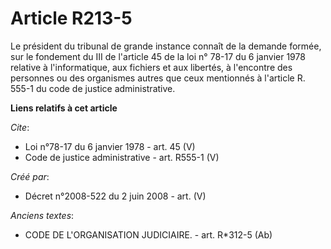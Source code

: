 # Article R213-5

Le président du tribunal de grande instance connaît de la demande formée, sur le fondement du III de l'article 45 de la loi
n° 78-17 du 6 janvier 1978 relative à l'informatique, aux fichiers et aux libertés, à l'encontre des personnes ou des
organismes autres que ceux mentionnés à l'article R. 555-1 du code de justice administrative.

**Liens relatifs à cet article**

_Cite_:

  - Loi n°78-17 du 6 janvier 1978 - art. 45 (V)
  - Code de justice administrative - art. R555-1 (V)

_Créé par_:

  - Décret n°2008-522 du 2 juin 2008 - art. (V)

_Anciens textes_:

  - CODE DE L'ORGANISATION JUDICIAIRE. - art. R*312-5 (Ab)
